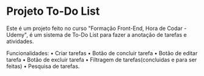 ﻿# Projeto To-Do List
 Este é um projeto feito no curso "Formação Front-End, Hora de Codar - Udemy", é um sistema de To-Do List para fazer a anotação
 de tarefas e atividades.

 Funcionalidades:
 • Criar tarefas
 • Botão de concluir tarefa
 • Botão de editar tarefa
 • Botão de excluir tarefa
 • Filtragem de tarefas(concluidas e para ser feitas)
 •  Pesquisa de tarefas.
